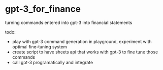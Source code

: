 # gpt-3_for_finance
turning commands entered into gpt-3 into financial statements


todo:
- play with gpt-3 command generation in playground, experiment with optimal fine-tuning system
- create script to have sheets api that works with gpt-3 to fine tune those commands
- call gpt-3 programatically and integrate
